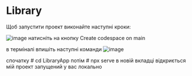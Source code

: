 # Library
Щоб запустити проект виконайте наступні кроки:

![image](https://github.com/user-attachments/assets/f3797b83-0003-4d9e-adfb-b76636f90594)
натисніть на кнопку Create codespace on main


в терміналі впишіть наступні команди
![image](https://github.com/user-attachments/assets/138e3d18-1dbf-4dbe-a09a-27b5978211cc)



спочатку # cd LibraryApp
потім # npx serve
в новій вкладці відкриється мій проект запущений у вас локально
